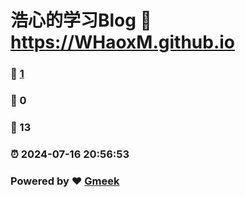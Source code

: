 # 浩心的学习Blog :link: https://WHaoxM.github.io 
### :page_facing_up: [1](https://WHaoxM.github.io/tag.html) 
### :speech_balloon: 0 
### :hibiscus: 13 
### :alarm_clock: 2024-07-16 20:56:53 
### Powered by :heart: [Gmeek](https://github.com/Meekdai/Gmeek)
